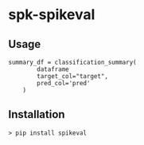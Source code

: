 # spk-spikeval

## Usage

```
summary_df = classification_summary(
        dataframe 
        target_col="target",
        pred_col='pred'
    )
```

## Installation

```
> pip install spikeval
```

